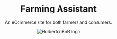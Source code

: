 <h1 align="center">Farming Assistant</h1>
<p align="center">An eCommerce site for both farmers and consumers.</p>

<p align="center">
  <img src="https://github.com/bdbaraban/AirBnB_clone_v2/blob/master/assets/hbnb_logo.png"
	    alt="HolbertonBnB logo">
</p>